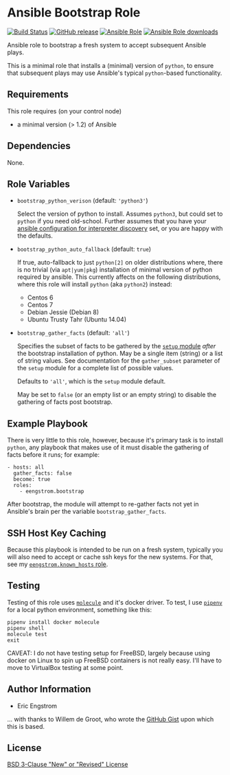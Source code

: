 # Ansible Bootstrap Role

[![Build Status](https://travis-ci.com/eengstrom/ansible-role-bootstrap.svg?branch=master)](https://travis-ci.com/eengstrom/ansible-role-bootstrap)
[![GitHub release](https://img.shields.io/github/release/eengstrom/ansible-role-bootstrap.svg?&colorB=56b4b6&logo=github&logoColor=EEE)](https://github.com/eengstrom/ansible-role-bootstrap/releases)
[![Ansible Role](https://img.shields.io/ansible/role/44508.svg?colorB=56b4b6&logo=ansible&logoColor=EEE)][ansible_galaxy]
[![Ansible Role downloads](https://img.shields.io/ansible/role/d/44508.svg?label=downloads&logo=ansible&logoColor=EEE)][ansible_galaxy]

[travis_ci]: https://travis-ci.com/eengstrom/ansible-role-bootstrap
[github-rev]: https://github.com/eengstrom/ansible-role-bootstrap/releases
[ansible_galaxy]: https://galaxy.ansible.com/eengstrom/bootstrap

Ansible role to bootstrap a fresh system to accept subsequent Ansible plays.

This is a minimal role that installs a (minimal) version of `python`,
to ensure that subsequent plays may use Ansible's typical `python`-based functionality.

## Requirements

This role requires (on your control node)
 - a minimal version (> 1.2) of Ansible

## Dependencies

None.

## Role Variables

* `bootstrap_python_verison` (default: `'python3'`)

  Select the version of python to install.
  Assumes `python3`, but could set to `python` if you need old-school.  Further assumes that you have your [ansible configuration for interpreter discovery](https://docs.ansible.com/ansible/latest/reference_appendices/interpreter_discovery.html) set, or you are happy with the defaults.

* `bootstrap_python_auto_fallback` (default: `true`)

  If true, auto-fallback to just `python[2]` on older distributions where, there is no trivial (via `apt|yum|pkg`) installation of minimal version of python required by ansible.  This currently affects on the following distributions, where this role will install `python` (aka `python2`) instead:

    - Centos 6
    - Centos 7
    - Debian Jessie (Debian 8)
    - Ubuntu Trusty Tahr (Ubuntu 14.04)

* `bootstrap_gather_facts` (default: `'all'`)

  Specifies the subset of facts to be gathered by the [`setup` module](https://docs.ansible.com/ansible/latest/modules/setup_module.html) *after* the bootstrap installation of python.  May be a single item (string) or a list of string values. See documentation for the `gather_subset` parameter of the `setup` module for a complete list of possible values.

  Defaults to `'all'`, which is the `setup` module default.

  May be set to `false` (or an empty list or an empty string) to disable the gathering of facts post bootstrap.

## Example Playbook

There is very little to this role, however, because it's primary task is to install `python`, any playbook that makes use of it must disable the gathering of facts before it runs; for example:

    - hosts: all
      gather_facts: false
      become: true
      roles:
        - eengstrom.bootstrap

After bootstrap, the module will attempt to re-gather facts not yet in Ansible's brain per the variable `bootstrap_gather_facts`.

## SSH Host Key Caching

Because this playbook is intended to be run on a fresh system, typically you will also need to accept or cache ssh keys for the new systems.  For that, see my [`eengstrom.known_hosts` role](https://github.com/eengstrom/ansible-role-known-hosts).

## Testing

Testing of this role uses [`molecule`](https://molecule.readthedocs.io/en/latest/index.html) and it's docker driver.  To test, I use [`pipenv`](https://pipenv.readthedocs.io/en/latest/) for a local python environment, something like this:

    pipenv install docker molecule
    pipenv shell
    molecule test
    exit

CAVEAT: I do not have testing setup for FreeBSD, largely because using docker on Linux to spin up FreeBSD containers is not really easy.  I'll have to move to VirtualBox testing at some point.

## Author Information

- Eric Engstrom

... with thanks to Willem de Groot, who wrote the [GitHub Gist](https://gist.github.com/gwillem/4ba393dceb55e5ae276a87300f6b8e6f) upon which this is based.

## License

[BSD 3-Clause "New" or "Revised" License](https://spdx.org/licenses/BSD-3-Clause.html)

